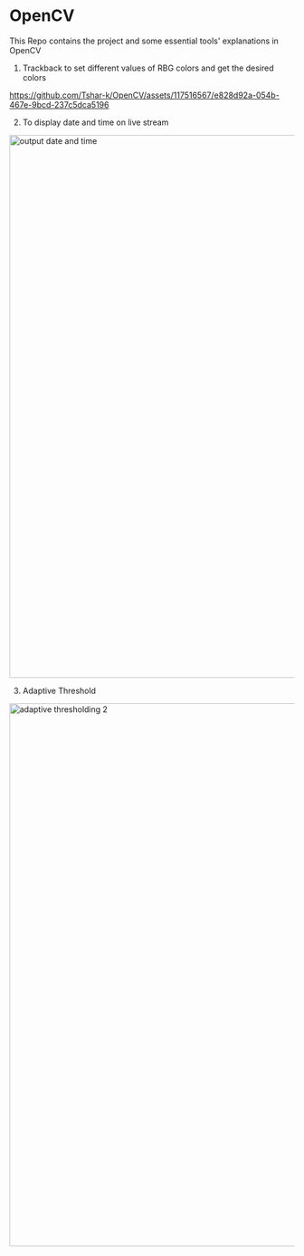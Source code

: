 
# OpenCV
This Repo contains the project and some essential tools' explanations in OpenCV

1. Trackback to set different values of RBG colors and get the desired colors

https://github.com/Tshar-k/OpenCV/assets/117516567/e828d92a-054b-467e-9bcd-237c5dca5196

2. To display date and time on live stream 
<img width="960" alt="output date and time " src="https://github.com/Tshar-k/OpenCV/assets/117516567/8ffa70ea-238b-4f86-af75-88822040e2c3">

3. Adaptive Threshold
<img width="960" alt="adaptive thresholding 2" src="https://github.com/Tshar-k/OpenCV/assets/117516567/65004509-8a2f-4095-b4f4-e737858f2822">
